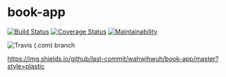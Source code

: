 # book-app

[![Build Status](https://travis-ci.com/wahwihwuh/book-app.svg?branch=master)](https://travis-ci.com/wahwihwuh/book-app)
[![Coverage Status](https://coveralls.io/repos/github/wahwihwuh/book-app/badge.svg?branch=master)](https://coveralls.io/github/wahwihwuh/book-app?branch=master)
[![Maintainability](https://api.codeclimate.com/v1/badges/dd01b6931f1c0e0f6545/maintainability)](https://codeclimate.com/github/wahwihwuh/book-app/maintainability)

![Travis (.com) branch](https://img.shields.io/travis/com/wahwihwuh/book-app/master?style=plastic)

https://img.shields.io/github/last-commit/wahwihwuh/book-app/master?style=plastic
